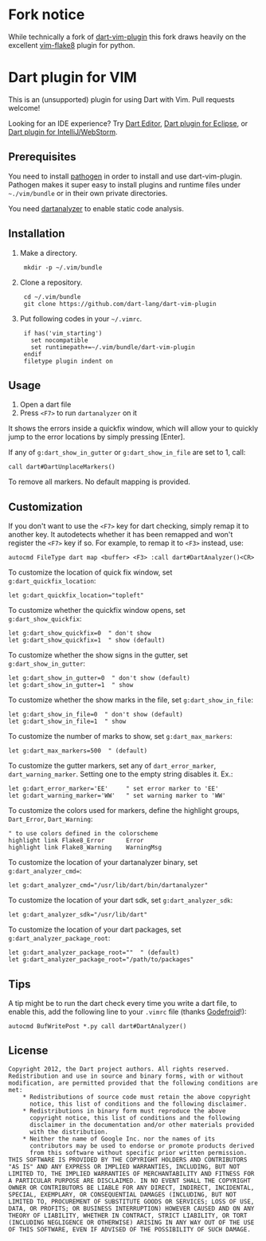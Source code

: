 # Fork notice

While technically a fork of [dart-vim-plugin][] this fork draws heavily on the
excellent [vim-flake8][] plugin for python.


# Dart plugin for VIM

This is an (unsupported) plugin for using Dart with Vim. Pull requests welcome!

Looking for an IDE experience? Try [Dart Editor][1],
[Dart plugin for Eclipse][2], or [Dart plugin for IntelliJ/WebStorm][3].


## Prerequisites

You need to install [pathogen][] in order to install and use dart-vim-plugin.
Pathogen makes it super easy to install plugins and runtime files under
`~./vim/bundle` or in their own private directories.

You need [dartanalyzer][] to enable static code analysis.

## Installation

1. Make a directory.

        mkdir -p ~/.vim/bundle


2. Clone a repository.

        cd ~/.vim/bundle
        git clone https://github.com/dart-lang/dart-vim-plugin


3. Put following codes in your `~/.vimrc`.

        if has('vim_starting')
          set nocompatible
          set runtimepath+=~/.vim/bundle/dart-vim-plugin
        endif
        filetype plugin indent on


## Usage

1. Open a dart file
2. Press `<F7>` to run `dartanalyzer` on it

It shows the errors inside a quickfix window, which will allow your to quickly
jump to the error locations by simply pressing [Enter].

If any of `g:dart_show_in_gutter` or `g:dart_show_in_file` are set to 1, call:

    call dart#DartUnplaceMarkers()

To remove all markers. No default mapping is provided.


## Customization

If you don't want to use the `<F7>` key for dart checking, simply remap it to
another key.  It autodetects whether it has been remapped and won't register
the `<F7>` key if so.  For example, to remap it to `<F3>` instead, use:

    autocmd FileType dart map <buffer> <F3> :call dart#DartAnalyzer()<CR>

To customize the location of quick fix window, set `g:dart_quickfix_location`:

    let g:dart_quickfix_location="topleft"

To customize whether the quickfix window opens, set `g:dart_show_quickfix`:

    let g:dart_show_quickfix=0  " don't show
    let g:dart_show_quickfix=1  " show (default)

To customize whether the show signs in the gutter, set `g:dart_show_in_gutter`:

    let g:dart_show_in_gutter=0  " don't show (default)
    let g:dart_show_in_gutter=1  " show


To customize whether the show marks in the file, set `g:dart_show_in_file`:

    let g:dart_show_in_file=0  " don't show (default)
    let g:dart_show_in_file=1  " show

To customize the number of marks to show, set `g:dart_max_markers`:

    let g:dart_max_markers=500  " (default)

To customize the gutter markers, set any of `dart_error_marker`, `dart_warning_marker`.
Setting one to the empty string disables it. Ex.:

    let g:dart_error_marker='EE'     " set error marker to 'EE'
    let g:dart_warning_marker='WW'   " set warning marker to 'WW'

To customize the colors used for markers, define the highlight groups, `Dart_Error`,
`Dart_Warning`:

    " to use colors defined in the colorscheme
    highlight link Flake8_Error      Error
    highlight link Flake8_Warning    WarningMsg

To customize the location of your dartanalyzer binary, set `g:dart_analyzer_cmd=`:

    let g:dart_analyzer_cmd="/usr/lib/dart/bin/dartanalyzer"

To customize the location of your dart sdk, set `g:dart_analyzer_sdk`:

    let g:dart_analyzer_sdk="/usr/lib/dart"

To customize the location of your dart packages, set `g:dart_analyzer_package_root`:

    let g:dart_analyzer_package_root=""  " (default)
    let g:dart_analyzer_package_root="/path/to/packages"


## Tips
A tip might be to run the dart check every time you write a dart file, to
enable this, add the following line to your `.vimrc` file (thanks
[Godefroid](http://github.com/gotcha)!):

    autocmd BufWritePost *.py call dart#DartAnalyzer()


## License

    Copyright 2012, the Dart project authors. All rights reserved.
    Redistribution and use in source and binary forms, with or without
    modification, are permitted provided that the following conditions are
    met:
        * Redistributions of source code must retain the above copyright
          notice, this list of conditions and the following disclaimer.
        * Redistributions in binary form must reproduce the above
          copyright notice, this list of conditions and the following
          disclaimer in the documentation and/or other materials provided
          with the distribution.
        * Neither the name of Google Inc. nor the names of its
          contributors may be used to endorse or promote products derived
          from this software without specific prior written permission.
    THIS SOFTWARE IS PROVIDED BY THE COPYRIGHT HOLDERS AND CONTRIBUTORS
    "AS IS" AND ANY EXPRESS OR IMPLIED WARRANTIES, INCLUDING, BUT NOT
    LIMITED TO, THE IMPLIED WARRANTIES OF MERCHANTABILITY AND FITNESS FOR
    A PARTICULAR PURPOSE ARE DISCLAIMED. IN NO EVENT SHALL THE COPYRIGHT
    OWNER OR CONTRIBUTORS BE LIABLE FOR ANY DIRECT, INDIRECT, INCIDENTAL,
    SPECIAL, EXEMPLARY, OR CONSEQUENTIAL DAMAGES (INCLUDING, BUT NOT
    LIMITED TO, PROCUREMENT OF SUBSTITUTE GOODS OR SERVICES; LOSS OF USE,
    DATA, OR PROFITS; OR BUSINESS INTERRUPTION) HOWEVER CAUSED AND ON ANY
    THEORY OF LIABILITY, WHETHER IN CONTRACT, STRICT LIABILITY, OR TORT
    (INCLUDING NEGLIGENCE OR OTHERWISE) ARISING IN ANY WAY OUT OF THE USE
    OF THIS SOFTWARE, EVEN IF ADVISED OF THE POSSIBILITY OF SUCH DAMAGE.

[1]: http://www.dartlang.org/editor
[2]: http://news.dartlang.org/2012/08/dart-plugin-for-eclipse-is-ready-for.html
[3]: http://plugins.intellij.net/plugin/?id=6351
[dartanalyzer]: https://www.dartlang.org/tools/analyzer/
[dart-vim-plugin]: https://github.com/dart-lang/dart-vim-plugin
[pathogen]: https://github.com/tpope/vim-pathogen
[vim-flake8]: https://github.com/nvie/vim-flake8

